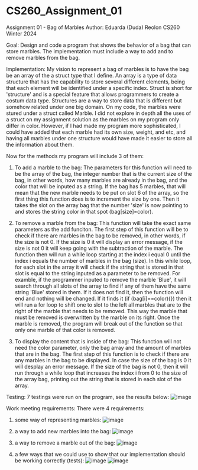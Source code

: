 # CS260_Assignment_01

Assignment 01 - Bag of Marbles
Author: Eduarda (Duda) Reolon
CS260 Winter 2024

Goal: 
Design and code a program that shows the behavior of a bag that can store marbles. The implementation must include a way to add and to remove marbles from the bag. 

Implementation:
My vision to represent a bag of marbles is to have the bag be an array of the a struct type that I define. An array is a type of data structure that has the
capability to store several different elements, being that each element will be identified under a specific index. Struct is short for 'structure' and is a special
feature that allows programmers to create a costum data type. Structures are a way to store data that is different but somehow related under one big domain. On my
code, the marbles were stured under a struct called Marble. I did not explore in depth all the uses of a struct on my assignment solution as the marbles on my
program only differ in color. However, if I had made my program more sophisticated, I could have added that each marble had its own size, weight, and etc, and having
all marbles under one structure would have made it easier to store all the information about them. 

Now for the methods my program will include 3 of them:
  1. To add a marble to the bag: The parameters for this function will need to be the array of
the bag, the integer number that is the current size of the bag, in other words, how many marbles
are already in the bag, and the color that will be inputed as a string. If the bag has 5 marbles,
that will mean that the new marble needs to be put on slot 6 of the array, so the first thing this
function does is to increment the size by one. Then it takes the slot on the array bag that the number
'size' is now pointing to and stores the string color in that spot (bag[size]=color).

  2. To remove a marble from the bag: This function will take the exact same parameters as the add funciton. The first step of this function will be to check if there are marbles in the bag to be removed, in other words, if the size is not 0. If the size is 0 it will display an error
message, if the size is not 0 it will keep going with the subtraction of the marble.
The function then will run a while loop starting at the index i equal 0 until the index i
equals the number of marbles in the bag (size). In this while loop, for each slot in the array
it will check if the string that is stored in that slot is equal to the string inputed as a
parameter to be removed. For examble, if the programmer inputed to remove the marble 'Blue',
it will search through all slots of the array to find if any of them have the same string
'Blue' stored in them.
If it does not find it, then the function will end and nothing will be changed. If it finds it
(if (bag[i]==color){}) then it will run a for loop to shift one to slot to the left all marbles that are to the right of the marble that needs to be removed. This way the marble that must be removed is overwritten by the marble on its right. Once the marble is removed, the program will
break out of the function so that only one marble of that color is removed. 
    
  3. To display the content that is inside of the bag: This function will not need the color parameter, only the bag array and the amount of marbles that are in the bag. The first step of
this function is to check if there are any marbles in the bag to be displayed. In case the
size of the bag is 0 it will desplay an error message. If the size of the bag is not 0, then
it will run through a while loop that increases the index i from 0 to the size of the array
bag, printing out the string that is stored in each slot of the array.  

Testing:
7 testings were run on the program, see the results below:
![image](https://github.com/dudareolon/CS260_Assignment_01/assets/102680672/d465f9f5-f8c2-4bb3-816d-8630c5ac157f)

Work meeting requirements:
There were 4 requirements:
1. some way of representing marbles:
![image](https://github.com/dudareolon/CS260_Assignment_01/assets/102680672/aec0b494-5fcd-450c-b72a-219613947149)

2. a way to add new marbles into the bag:
![image](https://github.com/dudareolon/CS260_Assignment_01/assets/102680672/e99d7f8e-c6fb-4bf7-8ce6-ffdf27892795)

3. a way to remove a marble out of the bag:
![image](https://github.com/dudareolon/CS260_Assignment_01/assets/102680672/94acaf5f-e87f-4ba9-9408-2dac270ce74a)

4. a few ways that we could use to show that our implementation should be working correctly (tests):
![image](https://github.com/dudareolon/CS260_Assignment_01/assets/102680672/8054edc1-dcb3-421b-847b-82a67c2a3437)
![image](https://github.com/dudareolon/CS260_Assignment_01/assets/102680672/6baaa893-d30a-49c0-9f7b-a55def704af1)


